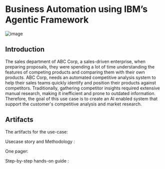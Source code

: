 # **Business Automation using IBM’s Agentic Framework**

![image](https://github.ibm.com/skol/agentic-ai-client-bootcamp/assets/451557/227c2bec-ffb2-4391-8a4b-2a407f2a5804)

## Introduction

The sales department of ABC Corp, a sales-driven enterprise, when preparing proposals, they were spending a lot of time understanding the features of competing products and comparing them with their own products.
ABC Corp, needs an automated competitive analysis system to help their sales teams quickly identify and position their products against competitors. Traditionally, gathering competitor insights required extensive manual research, making it inefficient and prone to outdated information.
Therefore, the goal of this use case is to create an AI enabled system that support the customer's competitive analysis and market research.

## Artifacts

The artifacts for the use-case:

Usecase story and Methodology : 

One pager:

Step-by-step hands-on guide : 
